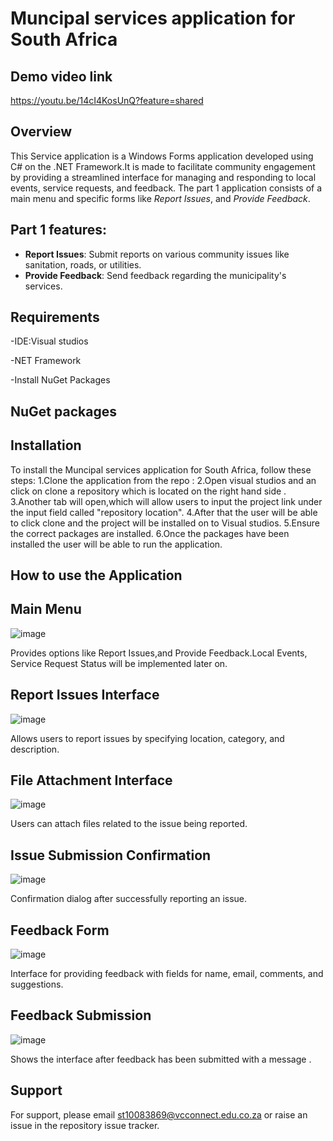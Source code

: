 # Muncipal services application for South Africa

## Demo video link ##
https://youtu.be/14cI4KosUnQ?feature=shared 
## Overview

This Service application is a  Windows Forms application developed using C# on the .NET Framework.It is made to facilitate community engagement by providing a streamlined interface for managing and responding to local events, service requests, and feedback. The part 1 application consists of a main menu and specific forms like  *Report Issues*, and *Provide Feedback*.

## Part 1 features:

- **Report Issues**: Submit reports on various community issues like sanitation, roads, or utilities.
- **Provide Feedback**: Send feedback regarding the municipality's services.

## Requirements 

-IDE:Visual studios 

-NET Framework

-Install NuGet Packages


## NuGet packages

## Installation

To install the  Muncipal services application for South Africa, follow these steps:
1.Clone the application from the repo :
2.Open visual studios and an click on clone a repository which is located on the right hand side .
3.Another tab will open,which will allow users to input the project link under the input field called "repository location".
4.After that the user will be able to click clone and the project will be installed on to Visual studios.
5.Ensure the correct packages are installed.
6.Once the packages have been installed the user will be able to run the application.


## How to use the Application

## Main Menu ##
![image](https://github.com/user-attachments/assets/6dad67cb-e6c7-4a37-a6d7-1e644d2d41f8)

Provides options like Report Issues,and Provide Feedback.Local Events, Service Request Status will be implemented later on.

## Report Issues Interface ##

![image](https://github.com/user-attachments/assets/02d8539d-dbad-4d2a-87af-e3761d2bf666)

Allows users to report issues by specifying location, category, and description.

## File Attachment Interface ##
![image](https://github.com/user-attachments/assets/4c19670b-8127-4c60-a711-58b1769e4d77)

 Users can attach files related to the issue being reported.

 ## Issue Submission Confirmation ##
 ![image](https://github.com/user-attachments/assets/8a18be0d-a59f-426a-bfb7-3101e03f900b)
 
  Confirmation dialog after successfully reporting an issue.

  ## Feedback Form ##
  ![image](https://github.com/user-attachments/assets/c661f674-e6f7-4cb1-8fa8-2b789ea66203)

   Interface for providing feedback with fields for name, email, comments, and suggestions.

## Feedback Submission ##
   ![image](https://github.com/user-attachments/assets/470c184e-813e-4a30-a047-41c077c7704e)

 Shows the interface after feedback has been submitted with a message .


## Support

For support, please email st10083869@vcconnect.edu.co.za or raise an issue in the repository issue tracker.

